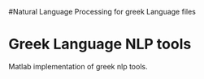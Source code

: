 #Natural Language Processing for greek Language files

# Greek Language NLP tools
Matlab implementation of greek nlp tools.

